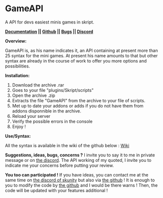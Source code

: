 # GameAPI
A API for devs easiest minis games in skript.

**[Documentation](https://github.com/AlexLew95/GameAPI/wiki) || [Github](https://github.com/AlexLew95/GameAPI) || [Bugs](https://github.com/AlexLew95/GameAPI/issues) || [Discord](https://discord.gg/q7UM6vJ)**

__**Overview:**__

GameAPI is, as his name indicates it, an API containing at present more than 25 syntax for the mini games. At present his name amounts to that but other syntax are already in the course of work to offer you more options and possibilities.

__**Installation:**__
1) Download the archive .rar
2) Goes to your file "plugins/Skript/scripts"
3) Open the archive .zip
4) Extracts the file "GameAPI" from the archive to your file of scripts.
5) Met up to date your addons or adds if you do not have them from addons disponnible in the archive.
6) Reload your server
7) Verify the possible errors in the console
8) Enjoy !

__**Use/Syntax:**__

All the syntax is available in the wiki of the github below : [Wiki](https://github.com/AlexLew95/GameAPI/wiki)

**Suggestions, ideas, bugs, concerns ?**
I invite you to say it to me in private message or on [the discord](https://discord.gg/q7UM6vJ). The API working of my quoted, I invite you to indicate me your concerns before putting your review.

**You too can participated !**
If you have ideas, you can contact me at the same time on [the discord of skunity](https://discord.gg/q7UM6vJ) but also via [the github](https://github.com/AlexLew95/GameAPI) ! It is enough to you to modify the code by [the github](https://github.com/AlexLew95/GameAPI/compare/master@%7B1day%7D...master) and I would be there warns ! Then, the code will be updated with your features additional !
